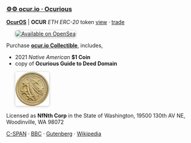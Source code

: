 
###  [⚙⚙ ocur.io · Ocurious](https://github.com/nfnth/nfnth)

**[OcurOS](https://github.com/nfnth/os)** | **OCUR** *ETH ERC-20* token [view](https://etherscan.io/token/0xCcaB679860B1017589239BCeEEabe5CD45965aFc) · [trade](https://app.uniswap.org/#/pool/103894) 

<a href="https://opensea.io/ocurio" title="Buy on OpenSea" target="_blank"><img style="margin-left:24px; width:220px; border-radius:5px; box-shadow: 0px 1px 6px rgba(0, 0, 0, 0.25);" src="https://storage.googleapis.com/opensea-static/Logomark/Badge%20-%20Available%20On%20-%20Light.png" alt="Available on OpenSea" /></a>

Purchase **[ocur.io Collectible](https://buy.stripe.com/5kA4hL5NB6Qv7Ty5kk)**, includes,

- 2021 *Native American* **$1 Coin**
- copy of **Ocurious Guide to Deed Domain**

<a href="https://buy.stripe.com/5kA4hL5NB6Qv7Ty5kk" target="_blank"><img style="margin-left:24px; width:90px; border-radius:5px; box-shadow: 0px 1px 6px rgba(0, 0, 0, 0.25);" src="img/coin.jpg" alt="Purchase ocur.io Collectible" /></a>

Licensed as **NfNth Corp** in the State of Washington, 19500 130th AV NE, Woodinville, WA 98072

[C-SPAN](https://www.c-span.org) · [BBC](http://feeds.bbci.co.uk/news/rss.xml) · [Gutenberg](http://www.gutenberg.org) · [Wikipedia](http://www.wikipedia.org/wiki/Special:Random)
